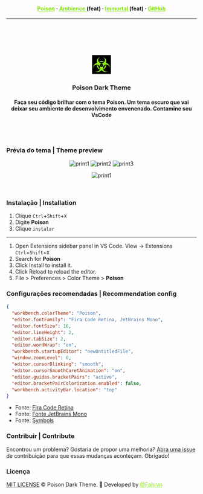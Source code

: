 <h4 align="center">
<a href="https://github.com/felipefarinha/poisontheme" style="color: #83e509;">Poison</a>
·
<a href="#" style="color: #83e509;">Ambience </a>(feat)
·
<a href="#" style="color: #83e509;">Immortal </a>(feat)
·
<a href="https://github.com/felipefarinha/poisontheme" style="color: #83e509;">GitHub </a>

</h4>

---

  <br />
  <br />
  <br />
  <br />

<p align="center"><img src="./assets/icon.png" width="50" alt="Poison logo"/></p>
<h3 align="center">Poison Dark Theme</h3>
<h4 align="center">Faça seu código brilhar com o tema Poison. Um tema escuro que vai deixar seu ambiente de desenvolvimento envenenado. Contamine seu VsCode</h4>

  <br />
  <br />

### Prévia do tema | Theme preview

<span style="text-align: center;">

![print1](./public/print1.png)
![print2](./public/print2.png)
![print3](./public/print3.png)

![print1](https://raw.githubusercontent.com/felipefarinha/poisontheme/main/public/print1.png)

</span>

</div>

<br />

### Instalação | Installation

1. Clique `Ctrl`+`Shift`+`X`
1. Digite **Poison**
1. Clique `instalar`

---

1. Open Extensions sidebar panel in VS Code. View → Extensions `Ctrl`+`Shift`+`X`
1. Search for **Poison**
1. Click Install to install it.
1. Click Reload to reload the editor.
1. File > Preferences > Color Theme > **Poison**

### Configurações recomendadas | Recommendation config

```json
{
  "workbench.colorTheme": "Poison",
  "editor.fontFamily": "Fira Code Retina, JetBrains Mono",
  "editor.fontSize": 16,
  "editor.lineHeight": 2,
  "editor.tabSize": 2,
  "editor.wordWrap": "on",
  "workbench.startupEditor": "newUntitledFile",
  "window.zoomLevel": 0,
  "editor.cursorBlinking": "smooth",
  "editor.cursorSmoothCaretAnimation": "on",
  "editor.guides.bracketPairs": "active",
  "editor.bracketPairColorization.enabled": false,
  "workbench.activityBar.location": "top"
}
```

- Fonte: <a href="https://pt.ffonts.net/Fira-Code-Retina.font">Fira Code Retina</a>
- Fonte: <a href="https://www.jetbrains.com/lp/mono">Fonte JetBrains Mono</a>
- Fonte: <a href="https://marketplace.visualstudio.com/items?itemName=miguelsolorio.symbols">Symbols</a>

### Contribuir | Contribute

Encontrou um problema? Gostaria de propor uma melhoria? <a href="https://github.com/felipefarinha/poisontheme/issues">Abra uma issue</a> de contribuição para que essas mudanças aconteçam. Obrigado!

### Licença

<a href="./LICENSE">MIT LICENSE</a> © Poison Dark Theme. 🐍 Developed by <a href="https://github.com/felipefarinha" style="color: #83e509;">@Fahryn</a>
